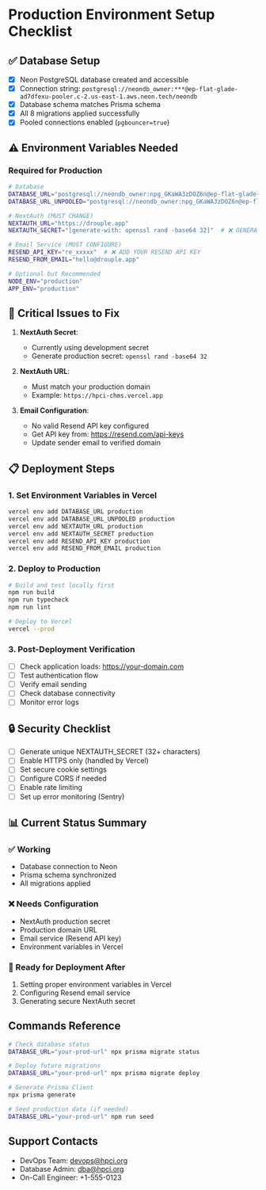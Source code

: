 # Production Environment Setup Checklist

## ✅ Database Setup
- [x] Neon PostgreSQL database created and accessible
- [x] Connection string: `postgresql://neondb_owner:***@ep-flat-glade-ad7dfexu-pooler.c-2.us-east-1.aws.neon.tech/neondb`
- [x] Database schema matches Prisma schema
- [x] All 8 migrations applied successfully
- [x] Pooled connections enabled (`pgbouncer=true`)

## ⚠️ Environment Variables Needed

### Required for Production
```bash
# Database
DATABASE_URL="postgresql://neondb_owner:npg_GKaWA3zDOZ6n@ep-flat-glade-ad7dfexu-pooler.c-2.us-east-1.aws.neon.tech/neondb?sslmode=require&pgbouncer=true"
DATABASE_URL_UNPOOLED="postgresql://neondb_owner:npg_GKaWA3zDOZ6n@ep-flat-glade-ad7dfexu.c-2.us-east-1.aws.neon.tech/neondb?sslmode=require"

# NextAuth (MUST CHANGE)
NEXTAUTH_URL="https://drouple.app"
NEXTAUTH_SECRET="[generate-with: openssl rand -base64 32]"  # ❌ GENERATE NEW

# Email Service (MUST CONFIGURE)
RESEND_API_KEY="re_xxxxx"  # ❌ ADD YOUR RESEND API KEY
RESEND_FROM_EMAIL="hello@drouple.app"

# Optional but Recommended
NODE_ENV="production"
APP_ENV="production"
```

## 🔴 Critical Issues to Fix

1. **NextAuth Secret**: 
   - Currently using development secret
   - Generate production secret: `openssl rand -base64 32`

2. **NextAuth URL**: 
   - Must match your production domain
   - Example: `https://hpci-chms.vercel.app`

3. **Email Configuration**:
   - No valid Resend API key configured
   - Get API key from: https://resend.com/api-keys
   - Update sender email to verified domain

## 📋 Deployment Steps

### 1. Set Environment Variables in Vercel
```bash
vercel env add DATABASE_URL production
vercel env add DATABASE_URL_UNPOOLED production  
vercel env add NEXTAUTH_URL production
vercel env add NEXTAUTH_SECRET production
vercel env add RESEND_API_KEY production
vercel env add RESEND_FROM_EMAIL production
```

### 2. Deploy to Production
```bash
# Build and test locally first
npm run build
npm run typecheck
npm run lint

# Deploy to Vercel
vercel --prod
```

### 3. Post-Deployment Verification
- [ ] Check application loads: https://your-domain.com
- [ ] Test authentication flow
- [ ] Verify email sending
- [ ] Check database connectivity
- [ ] Monitor error logs

## 🔒 Security Checklist

- [ ] Generate unique NEXTAUTH_SECRET (32+ characters)
- [ ] Enable HTTPS only (handled by Vercel)
- [ ] Set secure cookie settings
- [ ] Configure CORS if needed
- [ ] Enable rate limiting
- [ ] Set up error monitoring (Sentry)

## 📊 Current Status Summary

### ✅ Working
- Database connection to Neon
- Prisma schema synchronized
- All migrations applied

### ❌ Needs Configuration
- NextAuth production secret
- Production domain URL
- Email service (Resend API key)
- Environment variables in Vercel

### 🚀 Ready for Deployment After
1. Setting proper environment variables in Vercel
2. Configuring Resend email service
3. Generating secure NextAuth secret

## Commands Reference

```bash
# Check database status
DATABASE_URL="your-prod-url" npx prisma migrate status

# Deploy future migrations
DATABASE_URL="your-prod-url" npx prisma migrate deploy

# Generate Prisma Client
npx prisma generate

# Seed production data (if needed)
DATABASE_URL="your-prod-url" npm run seed
```

## Support Contacts
- DevOps Team: devops@hpci.org
- Database Admin: dba@hpci.org
- On-Call Engineer: +1-555-0123